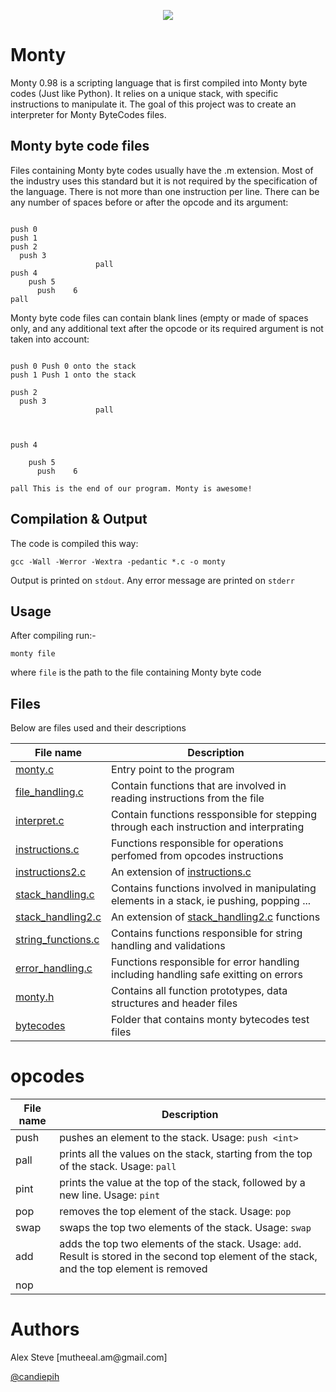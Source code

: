 <p align="center">
  <img src="https://user-images.githubusercontent.com/44834632/117828738-c709e200-b27a-11eb-985b-2ef7076bff49.png">
</p>

<h1>Monty</h1>

Monty 0.98 is a scripting language that is first compiled into Monty byte codes (Just like Python). It relies on a unique stack, with specific instructions to manipulate it. The goal of this project was to create an interpreter for Monty ByteCodes files.

<h2>Monty byte code files</h2>
Files containing Monty byte codes usually have the .m extension. Most of the industry uses this standard but it is not required by the specification of the language. There is not more than one instruction per line. There can be any number of spaces before or after the opcode and its argument:

```monty

push 0
push 1
push 2
  push 3
                   pall    
push 4
    push 5    
      push    6        
pall

```
Monty byte code files can contain blank lines (empty or made of spaces only, and any additional text after the opcode or its required argument is not taken into account:

```monty

push 0 Push 0 onto the stack
push 1 Push 1 onto the stack

push 2
  push 3
                   pall    


                          
push 4

    push 5    
      push    6        

pall This is the end of our program. Monty is awesome!

```
<h2>Compilation & Output</h2>
The code is compiled this way:

`gcc -Wall -Werror -Wextra -pedantic *.c -o monty`

Output is printed on `stdout`. 
Any error message are printed on `stderr`

<h2>Usage</h2>
After compiling run:-

`monty file`

where `file` is the path to the file containing Monty byte code

<h2>Files</h2>
Below are files used and their descriptions

| File name                                                                      | Description |
| ---------------------------------------------------------------------------    | ----------- |
|     [monty.c](..//main/monty.c)                                      | Entry point to the program      |
|     [file_handling.c](../mmain/file_handling.c)                      | Contain functions that are involved in reading instructions from the file     |
|     [interpret.c](../main/interpret.c)                              | Contain functions ressponsible for stepping through each instruction and interprating |
|     [instructions.c](../main/instructions.c)                        | Functions responsible for operations perfomed from opcodes instructions |
|     [instructions2.c](../main/instructions2.c)                      | An extension of [instructions.c](../monty/blob/main/instructions.c) |
|     [stack_handling.c](../main/stack_handling.c)                    | Contains functions involved in manipulating elements in a stack, ie pushing, popping ... |
|     [stack_handling2.c](../main/stack_handling2.c)                  | An extension of [stack_handling2.c](../monty/blob/main/stack_handling2.c) functions |
|     [string_functions.c](../main/string_functions.c)                | Contains functions responsible for string handling and validations |
|     [error_handling.c](../main/error_handling.c)                    | Functions responsible for error handling including handling safe exitting on errors |
|     [monty.h](../main/monty.h)                                      | Contains all function prototypes, data structures and header files |
|     [bytecodes](../main/bytecodes)                                  | Folder that contains monty bytecodes test files |

<h1>opcodes</h1>

| File name                       | Description |
| ----------------------------    | ----------- |
|     push                        |  pushes an element to the stack. Usage: `push <int>` |
|     pall                        |  prints all the values on the stack, starting from the top of the stack. Usage: `pall` |
|     pint                        |  prints the value at the top of the stack, followed by a new line. Usage: `pint` |
|     pop                         |  removes the top element of the stack. Usage: `pop` |
|     swap                        |  swaps the top two elements of the stack. Usage: `swap` |
|     add                         |  adds the top two elements of the stack. Usage: `add`. Result is stored in the second top element of the stack, and the top element is removed |
|     nop                         |


<h1>Authors</h1>
Alex Steve [mutheeal.am@gmail.com]

[@candiepih](https://github.com/candiepih)

